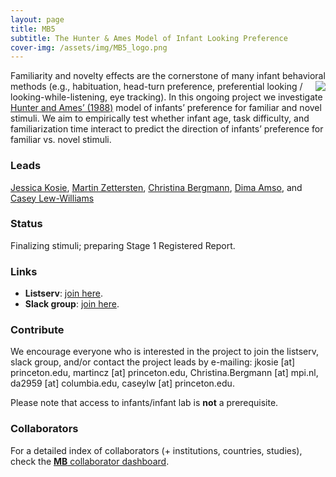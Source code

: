 ```yaml
---
layout: page
title: MB5
subtitle: The Hunter & Ames Model of Infant Looking Preference
cover-img: /assets/img/MB5_logo.png
---
```


<!--
To-do:
- replace image placeholders.
- add collaborators map.
-->

Familiarity and novelty effects are the cornerstone of many infant behavioral methods <img style="float: right;" src="/assets/img/infant_in_lab_300px.png"> (e.g., habituation, head-turn preference, preferential looking / looking-while-listening, eye tracking). In this ongoing project we investigate [Hunter and Ames’ (1988)](https://psycnet.apa.org/record/1988-98065-003) model of infants’ preference for familiar and novel stimuli. We aim to empirically test whether infant age, task difficulty, and familiarization time interact to predict the direction of infants’ preference for familiar vs. novel stimuli.

### Leads
[Jessica Kosie](https://jkosie.github.io/), [Martin Zettersten](https://mzettersten.github.io/), [Christina Bergmann](https://www.mpi.nl/people/bergmann-christina), [Dima Amso](https://psychology.columbia.edu/content/dima-amso), and [Casey Lew-Williams](https://psych.princeton.edu/person/casey-lew-williams)

<!-- move collaborators index back here when the project is underway -->

<!-- Flourish
<div class="flourish-embed flourish-map" data-src="visualisation/2520309" data-url="https://flo.uri.sh/visualisation/2520309/embed"><script src="https://public.flourish.studio/resources/embed.js"></script></div>
-->

### Status
Finalizing stimuli; preparing Stage 1 Registered Report.

### Links
* **Listserv**: [join here](https://mailman.stanford.edu/mailman/listinfo/manybabies5).
* **Slack group**: [join here](https://join.slack.com/t/manybabies5/shared_invite/zt-qml7l90w-drHG7nZBJtXEAtAGAvP8~g).

### Contribute
We encourage everyone who is interested in the project to join the listserv, slack group, and/or contact the project leads by e-mailing: jkosie [at] princeton.edu, martincz [at] princeton.edu, Christina.Bergmann [at] mpi.nl, da2959 [at] columbia.edu, caseylw [at] princeton.edu.

Please note that access to infants/infant lab is **not** a prerequisite.

### Collaborators
For a detailed index of collaborators (+ institutions, countries, studies), check the [**MB** collaborator dashboard](https://manybabies.shinyapps.io/shiny_mb_map/).

<!-- ### Publications -->
